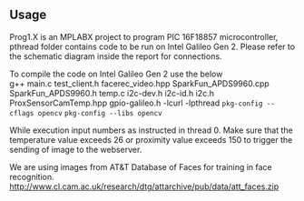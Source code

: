 Usage
--------------------
Prog1.X is an MPLABX project to program PIC 16F18857 microcontroller, pthread folder contains code to be run on Intel Galileo Gen 2. Please refer to the schematic diagram inside the report for connections.

To compile the code on Intel Galileo Gen 2 use the below<br>
g++ main.c test_client.h facerec_video.hpp SparkFun_APDS9960.cpp SparkFun_APDS9960.h temp.c i2c-dev.h i2c-id.h i2c.h ProxSensorCamTemp.hpp gpio-galileo.h -lcurl -lpthread `pkg-config --cflags opencv` `pkg-config --libs opencv`

While execution input numbers as instructed in thread 0.
Make sure that the temperature value exceeds 26 or proximity value exceeds 150 to trigger the sending of image to the webserver.

We are using images from AT&T Database of Faces for training in face recognition.<br>
http://www.cl.cam.ac.uk/research/dtg/attarchive/pub/data/att_faces.zip
